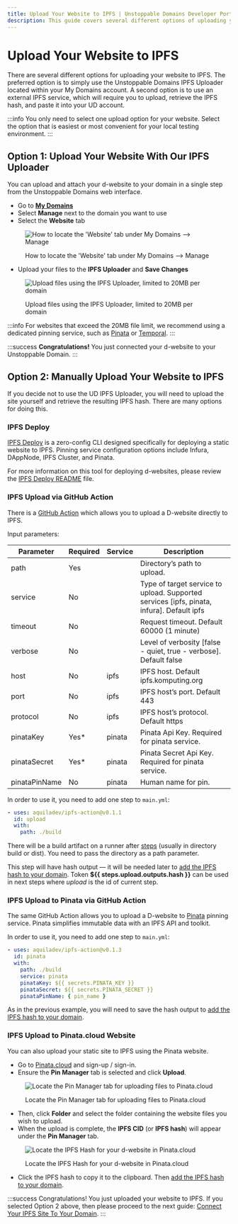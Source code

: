 ```yaml
---
title: Upload Your Website to IPFS | Unstoppable Domains Developer Portal
description: This guide covers several different options of uploading your website to IPFS.
---
```


# Upload Your Website to IPFS

There are several different options for uploading your website to IPFS. The preferred option is to simply use the Unstoppable Domains IPFS Uploader located within your My Domains account. A second option is to use an external IPFS service, which will require you to upload, retrieve the IPFS hash, and paste it into your UD account.

:::info
You only need to select one upload option for your website. Select the option that is easiest or most convenient for your local testing environment.
:::

## Option 1: Upload Your Website With Our IPFS Uploader

You can upload and attach your d-website to your domain in a single step from the Unstoppable Domains web interface.

- Go to [**My Domains**](https://unstoppabledomains.com/domains)
- Select **Manage** next to the domain you want to use
- Select the **Website** tab

<figure>

![How to locate the 'Website' tab under My Domains --> Manage](/images/website-tab-manage-domains.png '#width=60%;')

<figcaption>How to locate the 'Website' tab under My Domains --> Manage</figcaption>
</figure>

- Upload your files to the **IPFS Uploader** and **Save Changes**

<figure>

![Upload files using the IPFS Uploader, limited to 20MB per domain](/images/ipfs-file-uploader.png '#width=60%;')

<figcaption>Upload files using the IPFS Uploader, limited to 20MB per domain</figcaption>
</figure>

:::info
For websites that exceed the 20MB file limit, we recommend using a dedicated pinning service, such as [Pinata](https://pinata.cloud) or [Temporal](https://temporal.cloud).
:::

:::success
**Congratulations!** You just connected your d-website to your Unstoppable Domain.
:::

## Option 2: Manually Upload Your Website to IPFS

If you decide not to use the UD IPFS Uploader, you will need to upload the site yourself and retrieve the resulting IPFS hash. There are many options for doing this.

### IPFS Deploy

[IPFS Deploy](https://github.com/ipfs-shipyard/ipfs-deploy) is a zero-config CLI designed specifically for deploying a static website to IPFS. Pinning service configuration options include Infura, DAppNode, IPFS Cluster, and Pinata.

For more information on this tool for deploying d-websites, please review the [IPFS Deploy README](https://github.com/ipfs-shipyard/ipfs-deploy#readme) file.

### IPFS Upload via GitHub Action

There is a [GitHub Action](https://github.com/marketplace/actions/upload-to-ipfs) which allows you to upload a D-website directly to IPFS.

Input parameters:

| Parameter     | Required | Service | Description                                                                                |
| ------------- | -------- | ------- | ------------------------------------------------------------------------------------------ |
| path          | Yes      |         | Directory’s path to upload.                                                                |
| service       | No       |         | Type of target service to upload. Supported services \[ipfs, pinata, infura]. Default ipfs |
| timeout       | No       |         | Request timeout. Default 60000 (1 minute)                                                  |
| verbose       | No       |         | Level of verbosity \[false - quiet, true - verbose]. Default false                         |
| host          | No       | ipfs    | IPFS host. Default ipfs.komputing.org                                                      |
| port          | No       | ipfs    | IPFS host’s port. Default 443                                                              |
| protocol      | No       | ipfs    | IPFS host’s protocol. Default https                                                        |
| pinataKey     | Yes\*    | pinata  | Pinata Api Key. Required for pinata service.                                               |
| pinataSecret  | Yes\*    | pinata  | Pinata Secret Api Key. Required for pinata service.                                        |
| pinataPinName | No       | pinata  | Human name for pin.                                                                        |

In order to use it, you need to add one step to `main.yml`:

```yaml
- uses: aquiladev/ipfs-action@v0.1.1
  id: upload
  with:
    path: ./build
```

There will be a build artifact on a runner after [steps](https://dapps-delivery-guide.readthedocs.io/en/latest/delivery/github-actions.html#step-1-create-pipeline) (usually in directory build or dist). You need to pass the directory as a path parameter.

This step will have hash output — it will be needed later to [add the IPFS hash to your domain](connect-ipfs.md). Token **${{ steps.upload.outputs.hash }}** can be used in next steps where _upload_ is the id of current step.

### IPFS Upload to Pinata via GitHub Action

The same GitHub Action allows you to upload a D-website to [Pinata](https://pinata.cloud) pinning service. Pinata simplifies immutable data with an IPFS API and toolkit.

In order to use it, you need to add one step to `main.yml`:

```yaml
- uses: aquiladev/ipfs-action@v0.1.3
  id: pinata
  with:
    path: ./build
    service: pinata
    pinataKey: ${{ secrets.PINATA_KEY }}
    pinataSecret: ${{ secrets.PINATA_SECRET }}
    pinataPinName: { pin_name }
```

As in the previous example, you will need to save the hash output to [add the IPFS hash to your domain](connect-ipfs.md).

### IPFS Upload to Pinata.cloud Website

You can also upload your static site to IPFS using the Pinata website.

- Go to [Pinata.cloud](https://pinata.cloud) and sign-up / sign-in.
- Ensure the **Pin Manager** tab is selected and click **Upload**.

<figure>

![Locate the Pin Manager tab for uploading files to Pinata.cloud](/images/pin-manager-pinata.png '#width=60%;')

<figcaption>Locate the Pin Manager tab for uploading files to Pinata.cloud</figcaption>
</figure>

- Then, click **Folder** and select the folder containing the website files you wish to upload.
- When the upload is complete, the **IPFS CID** (or **IPFS hash**) will appear under the **Pin Manager** tab.

<figure>

![Locate the IPFS Hash for your d-website in Pinata.cloud](/images/ipfs-hash-pinata-web-interface.png '#width=60%;')

<figcaption>Locate the IPFS Hash for your d-website in Pinata.cloud</figcaption>
</figure>

- Click the IPFS hash to copy it to the clipboard. Then [add the IPFS hash to your domain](connect-ipfs.md).

:::success Congratulations!
You just uploaded your website to IPFS. If you selected Option 2 above, then please proceed to the next guide: [Connect Your IPFS Site To Your Domain](connect-ipfs.md).
:::

